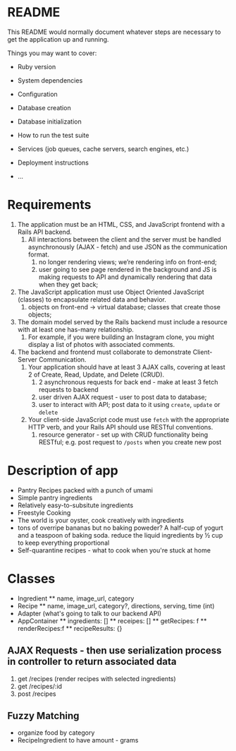 # README

This README would normally document whatever steps are necessary to get the
application up and running.

Things you may want to cover:

* Ruby version

* System dependencies

* Configuration

* Database creation

* Database initialization

* How to run the test suite

* Services (job queues, cache servers, search engines, etc.)

* Deployment instructions

* ...


# Requirements
1. The application must be an HTML, CSS, and JavaScript frontend with a Rails API backend. 
    1. All interactions between the client and the server must be handled asynchronously (AJAX - fetch) and use JSON as the communication format.
        1. no longer rendering views; we’re rendering info on front-end;
        2. user going to see page rendered in the background and JS is making requests to API and dynamically rendering that data when they get back;
2. The JavaScript application must use Object Oriented JavaScript (classes) to encapsulate related data and behavior.
    1. objects on front-end → virtual database; classes that create those objects;
3. The domain model served by the Rails backend must include a resource with at least one has-many relationship. 
    1. For example, if you were building an Instagram clone, you might display a list of photos with associated comments.
4. The backend and frontend must collaborate to demonstrate Client-Server Communication.
    1. Your application should have at least 3 AJAX calls, covering at least 2 of Create, Read, Update, and Delete (CRUD). 
        1. 2 asynchronous requests for back end - make at least 3 fetch requests to backend
        2. user driven AJAX request - user to post data to database; 
        3. user to interact with API; post data to it using `create`, `update` or `delete`
    2. Your client-side JavaScript code must use `fetch` with the appropriate HTTP verb, and your Rails API should use RESTful conventions.
        1. resource generator - set up with CRUD functionality being RESTful; e.g. post request to `/posts` when you create new post

# Description of app
* Pantry Recipes packed with a punch of umami
* Simple pantry ingredients
* Relatively easy-to-subsitute ingredients
* Freestyle Cooking
* The world is your oyster, cook creatively with ingredients 
* tons of overripe bananas but no baking poweder? A half-cup of yogurt and a teaspoon of baking soda. reduce the liquid ingredients by ½ cup to keep everything proportional
* Self-quarantine recipes - what to cook when you're stuck at home


# Classes
* Ingredient
  ** name, image_url, category
* Recipe
  ** name, image_url, category?, directions, serving, time (int)
* Adapter (what's going to talk to our backend API)
* AppContainer
  ** ingredients: []
  ** receipes: []
  ** getRecipes: f
  ** renderRecipes:f
  ** recipeResults: {}


## AJAX Requests - then use serialization process in controller to return associated data
1. get /recipes (render recipes with selected ingredients) 
2. get /recipes/:id
3. post /recipes

## Fuzzy Matching
* organize food by category
* RecipeIngredient to have amount - grams 
